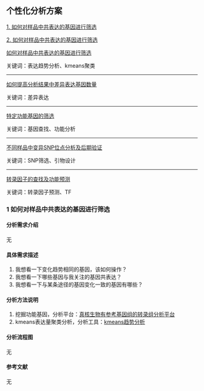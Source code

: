 ##  个性化分析方案


[1. 如何对样品中共表达的基因进行筛选](#1)

[2. 如何对样品中共表达的基因进行筛选](#2)

[如何对样品中共表达的基因进行筛选](./personal-analyse/coexpression-gene-screen.md)

关键词：表达趋势分析、kmeans聚类

------
[如何提高分析结果中差异表达基因数量](./personal-analyse/increase-deg.md)

关键词：差异表达

------
[特定功能基因的筛选](./personal-analyse/gene-screen.md)

关键词：基因查找、功能分析

------
[不同样品中变异SNP位点分析及后期验证](./personal-analyse/snp-analyse.md)

关键词：SNP筛选、引物设计

------
[转录因子的查找及功能预测](./personal-analyse/tf-analyse.md)

关键词：转录因子预测、TF


<h3 id="1">1 如何对样品中共表达的基因进行筛选</h3>

#### 分析需求介绍
无

#### 具体需求描述
1. 我想看一下变化趋势相同的基因，该如何操作？   
2. 我想看一下哪些基因与我关注的基因共表达？
3. 我想看一下与某条途径的基因变化一致的基因有哪些？

#### 分析方法说明
1. 挖掘功能基因，分析平台：[真核生物有参考基因组的转录组分析平台](https://international.biocloud.net/zh/software/agriculture/detail/8a817f674fd9e535014fda7080080a9b)
2. kmeans表达量聚类分析，分析工具：[kmeans趋势分析](https://international.biocloud.net/zh/software/tools/detail/small/8a8300b25673213c01567334706d0001)

#### 分析流程图
无

#### 参考文献
无